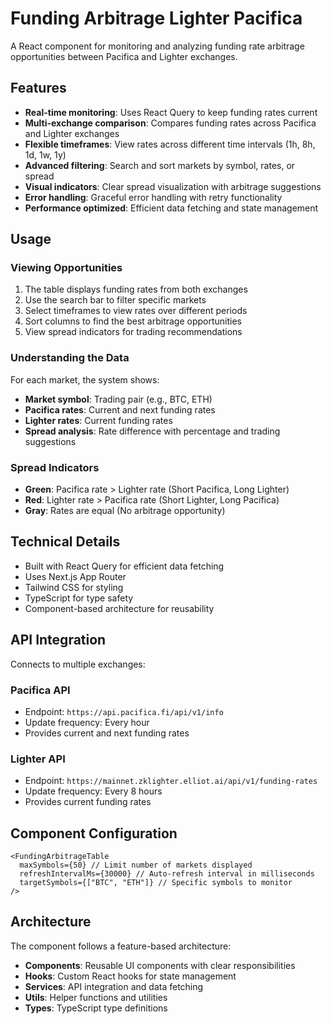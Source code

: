 # Funding Arbitrage Lighter Pacifica

A React component for monitoring and analyzing funding rate arbitrage opportunities between Pacifica and Lighter exchanges.

## Features

- **Real-time monitoring**: Uses React Query to keep funding rates current
- **Multi-exchange comparison**: Compares funding rates across Pacifica and Lighter exchanges
- **Flexible timeframes**: View rates across different time intervals (1h, 8h, 1d, 1w, 1y)
- **Advanced filtering**: Search and sort markets by symbol, rates, or spread
- **Visual indicators**: Clear spread visualization with arbitrage suggestions
- **Error handling**: Graceful error handling with retry functionality
- **Performance optimized**: Efficient data fetching and state management

## Usage

### Viewing Opportunities

1. The table displays funding rates from both exchanges
2. Use the search bar to filter specific markets
3. Select timeframes to view rates over different periods
4. Sort columns to find the best arbitrage opportunities
5. View spread indicators for trading recommendations

### Understanding the Data

For each market, the system shows:

- **Market symbol**: Trading pair (e.g., BTC, ETH)
- **Pacifica rates**: Current and next funding rates
- **Lighter rates**: Current funding rates
- **Spread analysis**: Rate difference with percentage and trading suggestions

### Spread Indicators

- **Green**: Pacifica rate > Lighter rate (Short Pacifica, Long Lighter)
- **Red**: Lighter rate > Pacifica rate (Short Lighter, Long Pacifica)
- **Gray**: Rates are equal (No arbitrage opportunity)

## Technical Details

- Built with React Query for efficient data fetching
- Uses Next.js App Router
- Tailwind CSS for styling
- TypeScript for type safety
- Component-based architecture for reusability

## API Integration

Connects to multiple exchanges:

### Pacifica API

- Endpoint: `https://api.pacifica.fi/api/v1/info`
- Update frequency: Every hour
- Provides current and next funding rates

### Lighter API

- Endpoint: `https://mainnet.zklighter.elliot.ai/api/v1/funding-rates`
- Update frequency: Every 8 hours
- Provides current funding rates

## Component Configuration

```tsx
<FundingArbitrageTable
  maxSymbols={50} // Limit number of markets displayed
  refreshIntervalMs={30000} // Auto-refresh interval in milliseconds
  targetSymbols={["BTC", "ETH"]} // Specific symbols to monitor
/>
```

## Architecture

The component follows a feature-based architecture:

- **Components**: Reusable UI components with clear responsibilities
- **Hooks**: Custom React hooks for state management
- **Services**: API integration and data fetching
- **Utils**: Helper functions and utilities
- **Types**: TypeScript type definitions
